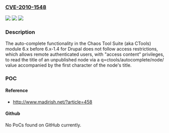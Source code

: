 ### [CVE-2010-1548](https://cve.mitre.org/cgi-bin/cvename.cgi?name=CVE-2010-1548)
![](https://img.shields.io/static/v1?label=Product&message=n%2Fa&color=blue)
![](https://img.shields.io/static/v1?label=Version&message=n%2Fa&color=blue)
![](https://img.shields.io/static/v1?label=Vulnerability&message=n%2Fa&color=brighgreen)

### Description

The auto-complete functionality in the Chaos Tool Suite (aka CTools) module 6.x before 6.x-1.4 for Drupal does not follow access restrictions, which allows remote authenticated users, with "access content" privileges, to read the title of an unpublished node via a q=ctools/autocomplete/node/ value accompanied by the first character of the node's title.

### POC

#### Reference
- http://www.madirish.net/?article=458

#### Github
No PoCs found on GitHub currently.

